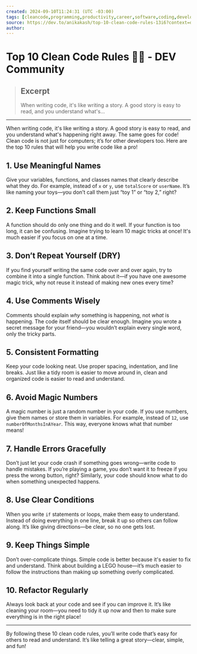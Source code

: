 ```yaml
---
created: 2024-09-10T11:24:31 (UTC -03:00)
tags: [cleancode,programming,productivity,career,software,coding,development,engineering,inclusive,community]
source: https://dev.to/anikakash/top-10-clean-code-rules-13i6?context=digest
author: 
---
```


# Top 10 Clean Code Rules 🎨🚀 - DEV Community

> ## Excerpt
> When writing code, it's like writing a story. A good story is easy to read, and you understand what's...

---
When writing code, it's like writing a story. A good story is easy to read, and you understand what's happening right away. The same goes for code! Clean code is not just for computers; it’s for other developers too. Here are the top 10 rules that will help you write code like a pro!

## [](https://dev.to/anikakash/top-10-clean-code-rules-13i6?context=digest#1-use-meaningful-names)1\. Use Meaningful Names

Give your variables, functions, and classes names that clearly describe what they do. For example, instead of `x` or `y`, use `totalScore` or `userName`. It’s like naming your toys—you don’t call them just “toy 1” or “toy 2,” right?

## [](https://dev.to/anikakash/top-10-clean-code-rules-13i6?context=digest#2-keep-functions-small)2\. Keep Functions Small

A function should do only one thing and do it well. If your function is too long, it can be confusing. Imagine trying to learn 10 magic tricks at once! It's much easier if you focus on one at a time.

## [](https://dev.to/anikakash/top-10-clean-code-rules-13i6?context=digest#3-dont-repeat-yourself-dry)3\. Don’t Repeat Yourself (DRY)

If you find yourself writing the same code over and over again, try to combine it into a single function. Think about it—if you have one awesome magic trick, why not reuse it instead of making new ones every time?

## [](https://dev.to/anikakash/top-10-clean-code-rules-13i6?context=digest#4-use-comments-wisely)4\. Use Comments Wisely

Comments should explain _why_ something is happening, not _what_ is happening. The code itself should be clear enough. Imagine you wrote a secret message for your friend—you wouldn’t explain every single word, only the tricky parts.

## [](https://dev.to/anikakash/top-10-clean-code-rules-13i6?context=digest#5-consistent-formatting)5\. Consistent Formatting

Keep your code looking neat. Use proper spacing, indentation, and line breaks. Just like a tidy room is easier to move around in, clean and organized code is easier to read and understand.

## [](https://dev.to/anikakash/top-10-clean-code-rules-13i6?context=digest#6-avoid-magic-numbers)6\. Avoid Magic Numbers

A magic number is just a random number in your code. If you use numbers, give them names or store them in variables. For example, instead of `12`, use `numberOfMonthsInAYear`. This way, everyone knows what that number means!

## [](https://dev.to/anikakash/top-10-clean-code-rules-13i6?context=digest#7-handle-errors-gracefully)7\. Handle Errors Gracefully

Don’t just let your code crash if something goes wrong—write code to handle mistakes. If you’re playing a game, you don’t want it to freeze if you press the wrong button, right? Similarly, your code should know what to do when something unexpected happens.

## [](https://dev.to/anikakash/top-10-clean-code-rules-13i6?context=digest#8-use-clear-conditions)8\. Use Clear Conditions

When you write `if` statements or loops, make them easy to understand. Instead of doing everything in one line, break it up so others can follow along. It’s like giving directions—be clear, so no one gets lost.

## [](https://dev.to/anikakash/top-10-clean-code-rules-13i6?context=digest#9-keep-things-simple)9\. Keep Things Simple

Don’t over-complicate things. Simple code is better because it's easier to fix and understand. Think about building a LEGO house—it’s much easier to follow the instructions than making up something overly complicated.

## [](https://dev.to/anikakash/top-10-clean-code-rules-13i6?context=digest#10-refactor-regularly)10\. Refactor Regularly

Always look back at your code and see if you can improve it. It’s like cleaning your room—you need to tidy it up now and then to make sure everything is in the right place!

___

By following these 10 clean code rules, you’ll write code that’s easy for others to read and understand. It’s like telling a great story—clear, simple, and fun!
